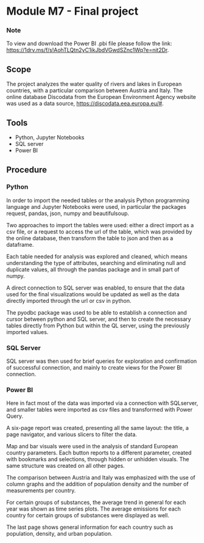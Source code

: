 # Module M7 - Final project
### Note
To view and download the Power BI .pbi file please follow the link: https://1drv.ms/f/s!AohTLQtn2yC1ikJbdVGwdSZnc1Wq?e=nit2Dr.

## Scope
The project analyzes the water quality of rivers and lakes in European countries, with a particular comparison between Austria and Italy.
The online database Discodata from the European Environment Agency website was used as a data source, https://discodata.eea.europa.eu/#.

## Tools
- Python, Jupyter Notebooks
- SQL server
- Power BI

## Procedure
### Python
In order to import the needed tables or the analysis Python programming language and Jupyter Notebooks were used, in particular the packages request, pandas, json, numpy and beautifulsoup.

Two approaches to import the tables were used: either a direct import as a csv file, or a request to access the url of the table, which was provided by the online database, then transform the table to json and then as a dataframe.

Each table needed for analysis was explored and cleaned, which means understanding the type of attributes, searching and eliminating null and duplicate values, all through the pandas package and in small part of numpy.

A direct connection to SQL server was enabled, to ensure that the data used for the final visualizations would be updated as well as the data directly imported through the url or csv in python.

The pyodbc package was used to be able to establish a connection and cursor between python and SQL server, and then to create the necessary tables directly from Python but within the QL server, using the previously imported values.


### SQL Server

SQL server was then used for brief queries for exploration and confirmation of successful connection, and mainly to create views for the Power BI connection.

### Power BI

Here in fact most of the data was imported via a connection with SQLserver, and smaller tables were imported as csv files and transformed with Power Query.

A six-page report was created, presenting all the same layout: the title, a page navigator, and various slicers to filter the data.

Map and bar visuals were used in the analysis of standard European country parameters. Each button reports to a different parameter, created with bookmarks and selections, through hidden or unhidden visuals.
The same structure was created on all other pages.

The comparison between Austria and Italy was emphasized with the use of column graphs and the addition of population density and the number of measurements per country. 

For certain groups of substances, the average trend in general for each year was shown as time series plots. The average emissions for each country for certain groups of substances were displayed as well.

The last page shows general information for each country such as population, density, and urban population.
